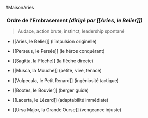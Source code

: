 #MaisonAries 
### ︎ **Ordre de l’Embrasement** _(dirigé par [[Aries, le Belier]])_

> Audace, action brute, instinct, leadership spontané

- [[Aries, le Belier]] (l’impulsion originelle)
    
- [[Perseus, le Persée]] (le héros conquérant)
    
- [[Sagitta, la Flèche]] (la flèche directe)
    
- [[Musca, la Mouche]] (petite, vive, tenace)
    
- [[Vulpecula, le Petit Renard]] (ingéniosité tactique)
    
- [[Bootes, le Bouvier]] (berger guide)
    
- [[Lacerta, le Lézard]] (adaptabilité immédiate)
    
- [[Ursa Major, la Grande Ourse]] (vengeance injuste)